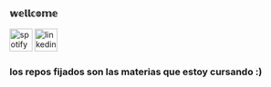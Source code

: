 ### 𝕨𝕖𝕝𝕝𝕔𝕠𝕞𝕖ㅤㅤㅤㅤㅤㅤㅤㅤㅤㅤㅤㅤㅤ

[<img src='https://cdn.jsdelivr.net/npm/simple-icons@3.0.1/icons/spotify.svg' alt='spotify' height='40'>](https://open.spotify.com/user/sxfxx_?si=d9db17bae4c94d63) [<img src='https://cdn.jsdelivr.net/npm/simple-icons@3.13.0/icons/linkedin.svg' alt='linkedin' height='40'>](https://www.linkedin.com/in/sofia-avila-867118200/)

### los repos fijados son las materias que estoy cursando :)




